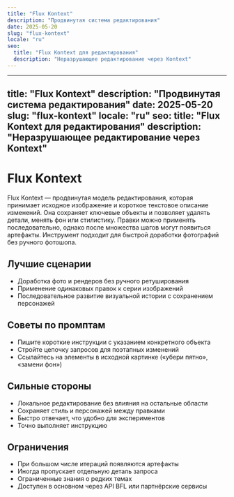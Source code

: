 ```yaml
---
title: "Flux Kontext"
description: "Продвинутая система редактирования"
date: 2025-05-20
slug: "flux-kontext"
locale: "ru"
seo:
  title: "Flux Kontext для редактирования"
  description: "Неразрушающее редактирование через Kontext"
---
```


---
title: "Flux Kontext"
description: "Продвинутая система редактирования"
date: 2025-05-20
slug: "flux-kontext"
locale: "ru"
seo:
  title: "Flux Kontext для редактирования"
  description: "Неразрушающее редактирование через Kontext"
---

# Flux Kontext

Flux Kontext — продвинутая модель редактирования, которая принимает исходное
изображение и короткое текстовое описание изменений. Она сохраняет ключевые
объекты и позволяет удалять детали, менять фон или стилистику. Правки можно
применять последовательно, однако после множества шагов могут появиться
артефакты. Инструмент подходит для быстрой доработки фотографий без ручного
фотошопа.

## Лучшие сценарии
- Доработка фото и рендеров без ручного ретуширования
- Применение одинаковых правок к серии изображений
- Последовательное развитие визуальной истории с сохранением персонажей

## Советы по промптам
- Пишите короткие инструкции с указанием конкретного объекта
- Стройте цепочку запросов для поэтапных изменений
- Ссылайтесь на элементы в исходной картинке («убери пятно», «замени фон»)

## Сильные стороны
- Локальное редактирование без влияния на остальные области
- Сохраняет стиль и персонажей между правками
- Быстро отвечает, что удобно для экспериментов
- Точно выполняет инструкцию

## Ограничения
- При большом числе итераций появляются артефакты
- Иногда пропускает отдельную деталь запроса
- Ограниченные знания о редких темах
- Доступен в основном через API BFL или партнёрские сервисы
